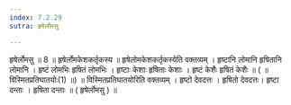 ```yaml
---
index: 7.2.29
sutra: हृषेर्लोमसु

---
```

हृषेर्लोमसु ॥ 8 ॥ हृषेर्लोमकेशकर्तृकस्य ॥ हृषेलोमकेशकर्तृकस्येति वक्तव्यम् । हृष्टानि लोमानि हृषितानि लोमानि । हृष्टं लोमभिः हृषितं लोमभिः । हृष्टाः केशाः हृषिताः केशाः । हृष्टं केशैः हृषितं केशैः ॥ ( ॥ विस्मितप्रतिघातयोः(1) ॥) ॥ विस्मितप्रतिघातयोरिति वक्तव्यम् । हृष्टो देवदत्तः । हृषितो देवदत्तः। हृष्टा दन्ताः । हृषिता दन्ताः ॥ ( हृषेर्लोमसु ) ॥